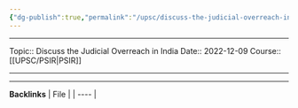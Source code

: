 ```yaml
---
{"dg-publish":true,"permalink":"/upsc/discuss-the-judicial-overreach-in-india/"}
---
```


----
Topic:: Discuss the Judicial Overreach in India
Date:: 2022-12-09
Course:: [[UPSC/PSIR\|PSIR]] 

----



---
**Backlinks**
| File |
| ---- |



